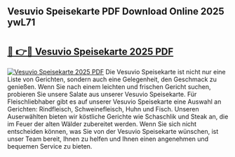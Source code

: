 ## Vesuvio Speisekarte PDF Download Online 2025 ywL71

# <h2><a href="http://gc6yk2.nevu.top/?p=Vesuvio+Speisekarte">🔗 👉🔴 Vesuvio Speisekarte 2025 PDF</a></h2>

[![Vesuvio Speisekarte 2025 PDF](https://i.imgur.com/dBaPXMq.png)](http://gc6yk2.nevu.top/?p=Vesuvio+Speisekarte)
Die Vesuvio Speisekarte ist nicht nur eine Liste von Gerichten, sondern auch eine Gelegenheit, den Geschmack zu genießen. Wenn Sie nach einem leichten und frischen Gericht suchen, probieren Sie unsere Salate aus unserer Vesuvio Speisekarte. Für Fleischliebhaber gibt es auf unserer Vesuvio Speisekarte eine Auswahl an Gerichten: Rindfleisch, Schweinefleisch, Huhn und Fisch. Unseren Auserwählten bieten wir köstliche Gerichte wie Schaschlik und Steak an, die im Feuer der alten Wälder zubereitet werden. Wenn Sie sich nicht entscheiden können, was Sie von der Vesuvio Speisekarte wünschen, ist unser Team bereit, Ihnen zu helfen und Ihnen einen angenehmen und bequemen Service zu bieten.
